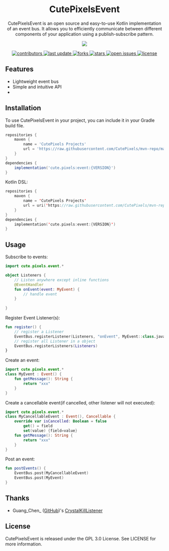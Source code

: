 <div align="center">
<h1>CutePixelsEvent</h1>


<p>CutePixelsEvent is an open source and easy-to-use Kotlin implementation of an event bus. It allows you to efficiently communicate between different components of your application using a publish-subscribe pattern.</p>

<p>
  <a href="https://github.com/CutePixels/CutePixelsEvent/blob/main/README-cn.md">
<img src="https://img.shields.io/badge/Documents-%E4%B8%AD%E6%96%87-blue" />
  </a>
</p>

<p>
  <a href="https://github.com/CutePixels/CutePixelsEvent/graphs/contributors">
    <img src="https://img.shields.io/github/contributors/CutePixels/CutePixelsEvent" alt="contributors" />
  </a>
  <a href="">
    <img src="https://img.shields.io/github/last-commit/CutePixels/CutePixelsEvent" alt="last update" />
  </a>
  <a href="https://github.com/CutePixels/CutePixelsEvent/network/members">
    <img src="https://img.shields.io/github/forks/CutePixels/CutePixelsEvent" alt="forks" />
  </a>
  <a href="https://github.com/CutePixels/CutePixelsEvent/stargazers">
    <img src="https://img.shields.io/github/stars/CutePixels/CutePixelsEvent" alt="stars" />
  </a>
  <a href="https://github.com/CutePixels/CutePixelsEvent/issues/">
    <img src="https://img.shields.io/github/issues/CutePixels/CutePixelsEvent" alt="open issues" />
  </a>
  <a href="https://github.com/CutePixels/CutePixelsEvente/blob/master/LICENSE">
    <img src="https://img.shields.io/github/license/CutePixels/CutePixelsEvent.svg" alt="license" />
  </a>
</p>
</div>

## Features
- Lightweight event bus
- Simple and intuitive API
- 
## Installation
To use CutePixelsEvent in your project, you can include it in your Gradle build file.

```groovy
repositories {
    maven {
        name = 'CutePixels Projects'
        url = 'https://raw.githubusercontent.com/CutePixels/mvn-repo/main'
    }
}
dependencies {
    implementation('cute.pixels:event:{VERSION}')
}
```
Kotlin DSL:

```kotlin
repositories {
    maven {
        name = 'CutePixels Projects'
        url = uri('https://raw.githubusercontent.com/CutePixels/mvn-repo/main')
    }
}
dependencies {
    implementation('cute.pixels:event:{VERSION}')
}
```

## Usage
Subscribe to events:

```kotlin
import cute.pixels.event.*

object Listeners {
    // Listen anywhere except inline functions
    @EventHandler
    fun onEvent(event: MyEvent) {
        // handle event
    }
    
}
```
Register Event Listener(s):

```kotlin
fun register() {
    // register a Listener
    EventBus.registerListener(Listeners, "onEvent", MyEvent::class.java)
    // register all Listener in a object
    EventBus.registerListeners(Listeners)
}
```
Create an event:

```kotlin
import cute.pixels.event.*
class MyEvent : Event() {
    fun getMessage(): String {
        return "xxx"
    }
}
```
Create a cancellable event(if cancelled, other listener will not executed):

```kotlin
import cute.pixels.event.*
class MyCancellableEvent : Event(), Cancellable {
    override var isCancelled: Boolean = false
        get() = field
        set(value) {field=value}
    fun getMessage(): String {
        return "xxx"
    }
}
```
Post an event:

```kotlin
fun postEvents() {
    EventBus.post(MyCancellableEvent)
    EventBus.post(MyEvent)
}
```

## Thanks
- Guang_Chen_ ([GitHub](https://github.com/GuangChen2333))'s [CrystalKillListener](https://github.com/GuangChen2333/CrystalKillListener)

## License
CutePixelsEvent is released under the GPL 3.0 License. See LICENSE for more information.
